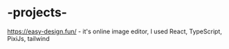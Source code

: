 # -projects-

https://easy-design.fun/  - it's online image editor, I used React, TypeScript, PixiJs, tailwind
